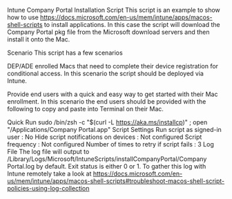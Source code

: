 Intune Company Portal Installation Script
This script is an example to show how to use https://docs.microsoft.com/en-us/mem/intune/apps/macos-shell-scripts to install applications. In this case the script will download the Company Portal pkg file from the Microsoft download servers and then install it onto the Mac.

Scenario
This script has a few scenarios

DEP/ADE enrolled Macs that need to complete their device registration for conditional access. In this scenario the script should be deployed via Intune.

Provide end users with a quick and easy way to get started with their Mac enrollment. In this scenario the end users should be provided with the following to copy and paste into Terminal on their Mac.

Quick Run
sudo /bin/zsh -c "$(curl -L https://aka.ms/installcp)" ; open "/Applications/Company Portal.app"
Script Settings
Run script as signed-in user : No
Hide script notifications on devices : Not configured
Script frequency : Not configured
Number of times to retry if script fails : 3
Log File
The log file will output to /Library/Logs/Microsoft/IntuneScripts/installCompanyPortal/Company Portal.log by default. Exit status is either 0 or 1. To gather this log with Intune remotely take a look at https://docs.microsoft.com/en-us/mem/intune/apps/macos-shell-scripts#troubleshoot-macos-shell-script-policies-using-log-collection
